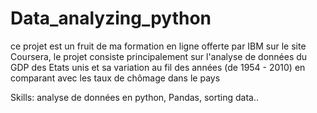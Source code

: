 # Data_analyzing_python

ce projet est un fruit de ma formation en ligne offerte par IBM sur le site Coursera, le projet 
consiste principalement sur l'analyse de données du GDP des Etats unis et sa variation au fil 
des années (de 1954 - 2010) en comparant avec les taux de chômage dans le pays

Skills: analyse de données en python, Pandas, sorting data..
